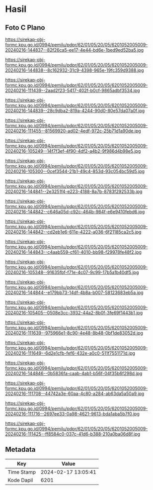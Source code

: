 # Hasil

## Foto C Plano

https://sirekap-obj-formc.kpu.go.id/0994/pemilu/pdpr/62/01/05/20/05/6201052005009-20240216-144837--82f26ca5-ee17-4e44-bd6e-1bed9ed52ba5.jpg

https://sirekap-obj-formc.kpu.go.id/0994/pemilu/pdpr/62/01/05/20/05/6201052005009-20240216-144838--8c162932-31c9-4398-965e-19fc359d9388.jpg

https://sirekap-obj-formc.kpu.go.id/0994/pemilu/pdpr/62/01/05/20/05/6201052005009-20240216-111439--2aad2f23-5417-402f-b0cf-9865adbf3534.jpg

https://sirekap-obj-formc.kpu.go.id/0994/pemilu/pdpr/62/01/05/20/05/6201052005009-20240216-144839--28c9dba2-819a-4244-90d0-80e57da07a0f.jpg

https://sirekap-obj-formc.kpu.go.id/0994/pemilu/pdpr/62/01/05/20/05/6201052005009-20240216-111455--81569920-ad02-4edf-972c-25b71d1a90de.jpg

https://sirekap-obj-formc.kpu.go.id/0994/pemilu/pdpr/62/01/05/20/05/6201052005009-20240216-105249--14f7f3ef-4f90-4df2-a4b2-9f986d4b98e5.jpg

https://sirekap-obj-formc.kpu.go.id/0994/pemilu/pdpr/62/01/05/20/05/6201052005009-20240216-105300--0cef3544-21b1-49c4-853d-93c054bc59d5.jpg

https://sirekap-obj-formc.kpu.go.id/0994/pemilu/pdpr/62/01/05/20/05/6201052005009-20240216-144841--2e3251f4-e223-4188-8a7b-8783f292533b.jpg

https://sirekap-obj-formc.kpu.go.id/0994/pemilu/pdpr/62/01/05/20/05/6201052005009-20240216-144842--c646a05d-c92c-464b-984f-e6e9410febd6.jpg

https://sirekap-obj-formc.kpu.go.id/0994/pemilu/pdpr/62/01/05/20/05/6201052005009-20240216-144842--cd2eb1e6-611e-4222-a036-6f21185ca2c5.jpg

https://sirekap-obj-formc.kpu.go.id/0994/pemilu/pdpr/62/01/05/20/05/6201052005009-20240216-144843--c4aab559-cf61-4010-bb98-f29978fe48f2.jpg

https://sirekap-obj-formc.kpu.go.id/0994/pemilu/pdpr/62/01/05/20/05/6201052005009-20240216-105348--91635fbf-f71e-4c07-9c99-17b5a1b40df5.jpg

https://sirekap-obj-formc.kpu.go.id/0994/pemilu/pdpr/62/01/05/20/05/6201052005009-20240216-144844--e179bb73-14df-4b8a-b007-58123683eb5a.jpg

https://sirekap-obj-formc.kpu.go.id/0994/pemilu/pdpr/62/01/05/20/05/6201052005009-20240216-105405--0508e3cc-3932-44a2-8b0f-3fe69f1443b1.jpg

https://sirekap-obj-formc.kpu.go.id/0994/pemilu/pdpr/62/01/05/20/05/6201052005009-20240216-111639--975966e1-8c90-4e48-8b48-0bf1de83052d.jpg

https://sirekap-obj-formc.kpu.go.id/0994/pemilu/pdpr/62/01/05/20/05/6201052005009-20240216-111649--6d2e1cfb-fef6-432e-a0c0-511f7551171d.jpg

https://sirekap-obj-formc.kpu.go.id/0994/pemilu/pdpr/62/01/05/20/05/6201052005009-20240216-144846--0b5836fa-caab-4ab1-b56f-04f35b6f298d.jpg

https://sirekap-obj-formc.kpu.go.id/0994/pemilu/pdpr/62/01/05/20/05/6201052005009-20240216-111708--44742a3e-60aa-4c80-a284-ab63da5a50a9.jpg

https://sirekap-obj-formc.kpu.go.id/0994/pemilu/pdpr/62/01/05/20/05/6201052005009-20240216-111716--2697ee33-0a98-4621-9613-bda1aba5b7f0.jpg

https://sirekap-obj-formc.kpu.go.id/0994/pemilu/pdpr/62/01/05/20/05/6201052005009-20240216-111425--ff8584c0-037c-41d6-b388-210a0ba06d8f.jpg


## Metadata

| Key        | Value               |
| ---------- | ------------------- |
| Time Stamp | 2024-02-17 13:05:41 |
| Kode Dapil | 6201                |



